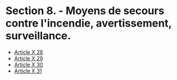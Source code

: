 # Section 8. - Moyens de secours contre l'incendie, avertissement, surveillance.

- [Article X 28](article-x-28.md)
- [Article X 29](article-x-29.md)
- [Article X 30](article-x-30.md)
- [Article X 31](article-x-31.md)
